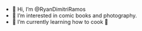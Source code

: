 - 👋 Hi, I’m @RyanDimitriRamos
- 👀 I’m interested in comic books and photography.
- 🌱 I’m currently learning how to cook 🍳

<!---
RyanDimitriRamos/RyanDimitriRamos is a ✨ special ✨ repository because its `README.md` (this file) appears on your GitHub profile.
You can click the Preview link to take a look at your changes.
--->

